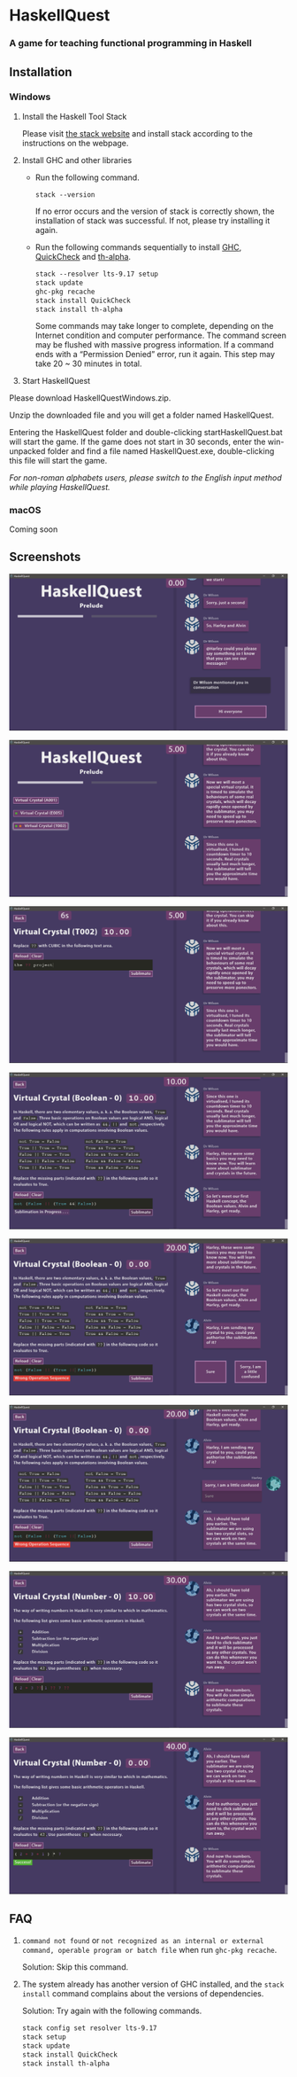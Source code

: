 # HaskellQuest

### A game for teaching functional programming in Haskell

## Installation

### Windows

1. Install the Haskell Tool Stack

   Please visit [the stack website](https://docs.haskellstack.org/en/stable/install_and_upgrade/#windows) and install stack according to the instructions on the webpage.

2. Install GHC and other libraries

   - Run the following command.

     ```
     stack --version
     ```

     If no error occurs and the version of stack is correctly shown, the installation of stack was successful. If not, please try installing it again.

   - Run the following commands sequentially to install [GHC](https://www.haskell.org/ghc/), [QuickCheck](http://hackage.haskell.org/package/QuickCheck) and [th-alpha](http://hackage.haskell.org/package/th-alpha).

     ```
     stack --resolver lts-9.17 setup
     stack update
     ghc-pkg recache
     stack install QuickCheck
     stack install th-alpha
     ```

     Some commands may take longer to complete, depending on the Internet condition and computer performance. The command screen may be flushed with massive progress information. If a command ends with a “Permission Denied” error, run it again. This step may take 20 ~ 30 minutes in total.

3. Start HaskellQuest

Please download HaskellQuestWindows.zip.

Unzip the downloaded file and you will get a folder named HaskellQuest.

Entering the HaskellQuest folder and double-clicking startHaskellQuest.bat will start the game. If the game does not start in 30 seconds, enter the win-unpacked folder and find a file named HaskellQuest.exe, double-clicking this file will start the game.

_For non-roman alphabets users, please switch to the English input method while playing HaskellQuest._

### macOS

Coming soon

## Screenshots

![screenshot0](screenshots/HaskellQuestSC0.png)

![screenshot1](screenshots/HaskellQuestSC1.png)

![screenshot2](screenshots/HaskellQuestSC2.png)

![screenshot3](screenshots/HaskellQuestSC3.png)

![screenshot4](screenshots/HaskellQuestSC4.png)

![screenshot5](screenshots/HaskellQuestSC5.png)

![screenshot6](screenshots/HaskellQuestSC6.png)

![screenshot7](screenshots/HaskellQuestSC7.png)

## FAQ

1. `command not found` or `not recognized as an internal or external command, operable program or batch file` when run `ghc-pkg recache`.

   Solution: Skip this command.

2. The system already has another version of GHC installed, and the `stack install` command complains about the versions of dependencies.

   Solution: Try again with the following commands.

   ```
   stack config set resolver lts-9.17
   stack setup
   stack update
   stack install QuickCheck
   stack install th-alpha
   ```
